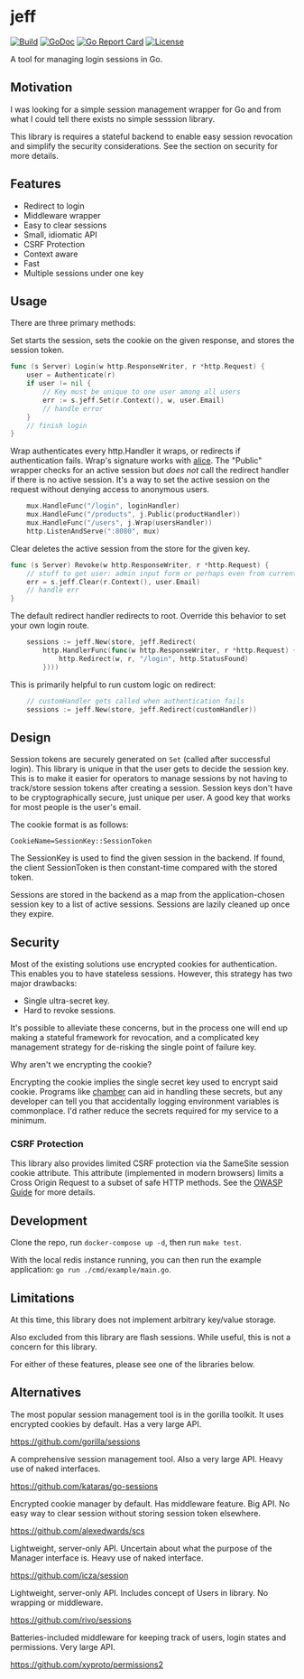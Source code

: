 # jeff

[![Build](https://circleci.com/gh/abraithwaite/jeff.svg?style=shield)](https://circleci.com/gh/abraithwaite/jeff)
[![GoDoc](https://godoc.org/github.com/abraithwaite/jeff?status.svg)](https://godoc.org/github.com/abraithwaite/jeff)
[![Go Report Card](https://goreportcard.com/badge/github.com/abraithwaite/jeff)](https://goreportcard.com/report/github.com/abraithwaite/jeff)
[![License](https://img.shields.io/badge/license-BSD--3--Clause-5B74AD.svg)](https://github.com/abraithwaite/jeff/blob/master/LICENSE)


A tool for managing login sessions in Go.

## Motivation

I was looking for a simple session management wrapper for Go and from what I
could tell there exists no simple sesssion library.

This library is requires a stateful backend to enable easy session revocation
and simplify the security considerations.  See the section on security for more
details.

## Features

- Redirect to login
- Middleware wrapper
- Easy to clear sessions
- Small, idiomatic API
- CSRF Protection
- Context aware
- Fast
- Multiple sessions under one key

## Usage

There are three primary methods:

Set starts the session, sets the cookie on the given response, and stores the
session token.

```go
func (s Server) Login(w http.ResponseWriter, r *http.Request) {
    user = Authenticate(r)
    if user != nil {
        // Key must be unique to one user among all users
        err := s.jeff.Set(r.Context(), w, user.Email)
        // handle error
    }
    // finish login
}
```

Wrap authenticates every http.Handler it wraps, or redirects if authentication
fails.  Wrap's signature works with [alice](https://github.com/justinas/alice).
The "Public" wrapper checks for an active session but _does not_ call the
redirect handler if there is no active session.  It's a way to set the active
session on the request without denying access to anonymous users.

```go
    mux.HandleFunc("/login", loginHandler)
    mux.HandleFunc("/products", j.Public(productHandler))
    mux.HandleFunc("/users", j.Wrap(usersHandler))
    http.ListenAndServe(":8080", mux)
```

Clear deletes the active session from the store for the given key.

```go
func (s Server) Revoke(w http.ResponseWriter, r *http.Request) {
    // stuff to get user: admin input form or perhaps even from current session
    err = s.jeff.Clear(r.Context(), user.Email)
    // handle err
}
```

The default redirect handler redirects to root.  Override this behavior to set
your own login route.

```go
    sessions := jeff.New(store, jeff.Redirect(
        http.HandlerFunc(func(w http.ResponseWriter, r *http.Request) {
            http.Redirect(w, r, "/login", http.StatusFound)
        })))
```

This is primarily helpful to run custom logic on redirect:

```go
    // customHandler gets called when authentication fails
    sessions := jeff.New(store, jeff.Redirect(customHandler))
```

## Design

Session tokens are securely generated on `Set` (called after successful login).
This library is unique in that the user gets to decide the session key. This is
to make it easier for operators to manage sessions by not having to track/store
session tokens after creating a session. Session keys don't have to be
cryptographically secure, just unique per user.  A good key that works for
most people is the user's email.

The cookie format is as follows:

    CookieName=SessionKey::SessionToken

The SessionKey is used to find the given session in the backend. If found, the
client SessionToken is then constant-time compared with the stored token.

Sessions are stored in the backend as a map from the application-chosen session
key to a list of active sessions.  Sessions are lazily cleaned up once they
expire.

## Security

Most of the existing solutions use encrypted cookies for authentication. This
enables you to have stateless sessions.  However, this strategy has two major
drawbacks:

- Single ultra-secret key.
- Hard to revoke sessions.

It's possible to alleviate these concerns, but in the process one will end up
making a stateful framework for revocation, and a complicated key management
strategy for de-risking the single point of failure key.

Why aren't we encrypting the cookie?

Encrypting the cookie implies the single secret key used to encrypt said
cookie.  Programs like [chamber](https://github.com/segmentio/chamber) can aid
in handling these secrets, but any developer can tell you that accidentally
logging environment variables is commonplace.  I'd rather reduce the secrets
required for my service to a minimum.

### CSRF Protection

This library also provides limited CSRF protection via the SameSite session
cookie attribute.  This attribute (implemented in modern browsers) limits a
Cross Origin Request to a subset of safe HTTP methods.  See the [OWASP
Guide](https://www.owasp.org/index.php/SameSite) for more details.

## Development

Clone the repo, run `docker-compose up -d`, then run `make test`.

With the local redis instance running, you can then run the example
application:  `go run ./cmd/example/main.go`.

## Limitations

At this time, this library does not implement arbitrary key/value storage.

Also excluded from this library are flash sessions.  While useful, this is not a
concern for this library.

For either of these features, please see one of the libraries below.

## Alternatives

The most popular session management tool is in the gorilla toolkit. It uses
encrypted cookies by default.  Has a very large API.

https://github.com/gorilla/sessions

A comprehensive session management tool.  Also a very large API.  Heavy use of
naked interfaces.

https://github.com/kataras/go-sessions

Encrypted cookie manager by default.  Has middleware feature.  Big API. No easy
way to clear session without storing session token elsewhere.

https://github.com/alexedwards/scs

Lightweight, server-only API.  Uncertain about what the purpose of the Manager
interface is.  Heavy use of naked interface.

https://github.com/icza/session

Lightweight, server-only API.  Includes concept of Users in library. No
wrapping or middleware.

https://github.com/rivo/sessions

Batteries-included middleware for keeping track of users, login states and
permissions.  Very large API.

https://github.com/xyproto/permissions2
